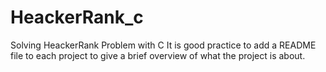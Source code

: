 # HeackerRank_c
Solving HeackerRank Problem with C
It is good practice to add a README file to each project to give a brief overview of what the project is about.
